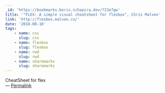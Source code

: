 ```yaml
---
_id: 'https://bookmarks.boris.schapira.dev/?I3e7gw'
title: '"FLEX: A simple visual cheatsheet for flexbox", Chris Malven'
link: 'http://flexbox.malven.co/'
date: '2018-08-10'
tags:
    - name: css
      slug: css
    - name: flexbox
      slug: flexbox
    - name: rwd
      slug: rwd
    - name: sharemarks
      slug: sharemarks
---
```


CheatSheet for flex <br>&#8212;
<a href="https://bookmarks.boris.schapira.dev/?I3e7gw" title="Permalink">Permalink</a>
